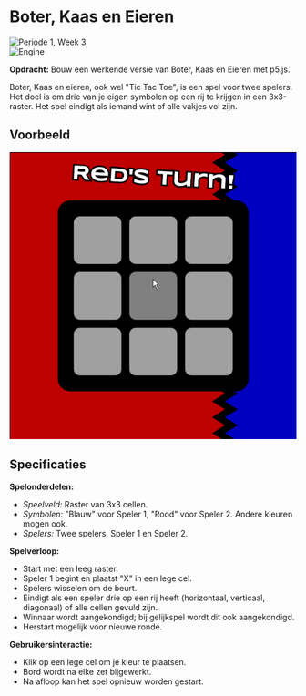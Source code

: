 # Boter, Kaas en Eieren
<picture><img alt="Periode 1, Week 3" src="https://img.shields.io/badge/Week%203%20-%20empty?style=for-the-badge&label=Periode%201&color=%231C69F0"></picture>
<br>
<picture><img alt="Engine" src="https://img.shields.io/badge/P5.JS%20-%20empty?style=for-the-badge&logo=javascript&logoColor=%23ffffff&color=%23ED225D"></picture>


**Opdracht:** Bouw een werkende versie van Boter, Kaas en Eieren met p5.js.

Boter, Kaas en eieren, ook wel "Tic Tac Toe", is een spel voor twee spelers. Het doel is om drie van je eigen symbolen op een rij te krijgen in een 3x3-raster. Het spel eindigt als iemand wint of alle vakjes vol zijn.


## Voorbeeld
<picture><img alt="Preview" src="preview.gif"></picture>

## Specificaties

**Spelonderdelen:**
- *Speelveld:* Raster van 3x3 cellen.
- *Symbolen:* "Blauw" voor Speler 1, "Rood" voor Speler 2. Andere kleuren mogen ook.
- *Spelers:* Twee spelers, Speler 1 en Speler 2.

**Spelverloop:**
- Start met een leeg raster.
- Speler 1 begint en plaatst "X" in een lege cel.
- Spelers wisselen om de beurt.
- Eindigt als een speler drie op een rij heeft (horizontaal, verticaal, diagonaal) of alle cellen gevuld zijn.
- Winnaar wordt aangekondigd; bij gelijkspel wordt dit ook aangekondigd.
- Herstart mogelijk voor nieuwe ronde.

**Gebruikersinteractie:**
- Klik op een lege cel om je kleur te plaatsen.
- Bord wordt na elke zet bijgewerkt.
- Na afloop kan het spel opnieuw worden gestart.
